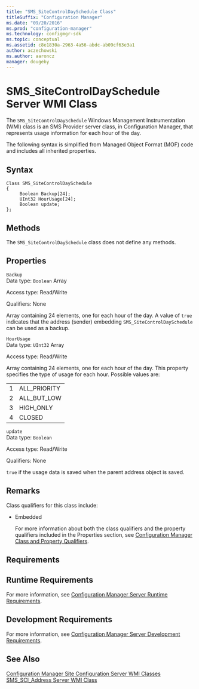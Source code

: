 ```yaml
---
title: "SMS_SiteControlDaySchedule Class"
titleSuffix: "Configuration Manager"
ms.date: "09/20/2016"
ms.prod: "configuration-manager"
ms.technology: configmgr-sdk
ms.topic: conceptual
ms.assetid: c8e1830a-2963-4a56-abdc-ab09cf63e3a1
author: aczechowski
ms.author: aaroncz
manager: dougeby
---
```

# SMS_SiteControlDaySchedule Server WMI Class
The `SMS_SiteControlDaySchedule` Windows Management Instrumentation (WMI) class is an SMS Provider server class, in Configuration Manager, that represents usage information for each hour of the day.  

 The following syntax is simplified from Managed Object Format (MOF) code and includes all inherited properties.  

## Syntax  

```  
Class SMS_SiteControlDaySchedule   
{  
     Boolean Backup[24];  
     UInt32 HourUsage[24];  
     Boolean update;  
};  
```  

## Methods  
 The `SMS_SiteControlDaySchedule` class does not define any methods.  

## Properties  
 `Backup`  
 Data type: `Boolean` Array  

 Access type: Read/Write  

 Qualifiers: None  

 Array containing 24 elements, one for each hour of the day. A value of `true` indicates that the address (sender) embedding `SMS_SiteControlDaySchedule` can be used as a backup.  

 `HourUsage`  
 Data type: `UInt32` Array  

 Access type: Read/Write  

 Array containing 24 elements, one for each hour of the day. This property specifies the type of usage for each hour. Possible values are:  

|||  
|-|-|  
|1|ALL_PRIORITY|  
|2|ALL_BUT_LOW|  
|3|HIGH_ONLY|  
|4|CLOSED|  

 `update`  
 Data type: `Boolean`  

 Access type: Read/Write  

 Qualifiers: None  

 `true` if the usage data is saved when the parent address object is saved.  

## Remarks  
 Class qualifiers for this class include:  

- Embedded  

  For more information about both the class qualifiers and the property qualifiers included in the Properties section, see [Configuration Manager Class and Property Qualifiers](../../../../../develop/reference/misc/class-and-property-qualifiers.md).  

## Requirements  

## Runtime Requirements  
 For more information, see [Configuration Manager Server Runtime Requirements](../../../../../develop/core/reqs/server-runtime-requirements.md).  

## Development Requirements  
 For more information, see [Configuration Manager Server Development Requirements](../../../../../develop/core/reqs/server-development-requirements.md).  

## See Also  
 [Configuration Manager Site Configuration Server WMI Classes](../../../../../develop/reference/core/servers/configure/site-configuration-server-wmi-classes.md)   
 [SMS_SCI_Address Server WMI Class](../../../../../develop/reference/core/servers/configure/sms_sci_address-server-wmi-class.md)
